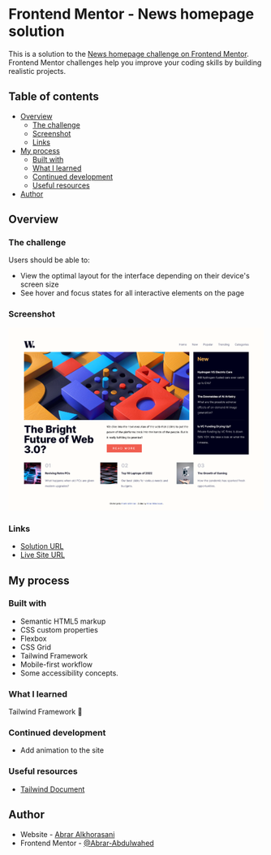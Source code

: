 # Frontend Mentor - News homepage solution

This is a solution to the [News homepage challenge on Frontend Mentor](https://www.frontendmentor.io/challenges/news-homepage-H6SWTa1MFl). Frontend Mentor challenges help you improve your coding skills by building realistic projects.

## Table of contents

- [Overview](#overview)
  - [The challenge](#the-challenge)
  - [Screenshot](#screenshot)
  - [Links](#links)
- [My process](#my-process)
  - [Built with](#built-with)
  - [What I learned](#what-i-learned)
  - [Continued development](#continued-development)
  - [Useful resources](#useful-resources)
- [Author](#author)

## Overview

### The challenge

Users should be able to:

- View the optimal layout for the interface depending on their device's screen size
- See hover and focus states for all interactive elements on the page

### Screenshot

![Desktop-Preview](./my_design/desktop.png)

### Links

- [Solution URL](https://github.com/Abrar-Abdulwahed/news-homepage)
- [Live Site URL](https://abrar-abdulwahed.github.io/news-homepage/)

## My process

### Built with

- Semantic HTML5 markup
- CSS custom properties
- Flexbox
- CSS Grid
- Tailwind Framework
- Mobile-first workflow
- Some accessibility concepts.

### What I learned

Tailwind Framework 🚀

### Continued development

- Add animation to the site

### Useful resources

- [Tailwind Document](https://tailwindcss.com/docs/)

## Author

- Website - [Abrar Alkhorasani](https://www.your-site.com)
- Frontend Mentor - [@Abrar-Abdulwahed](https://www.frontendmentor.io/profile/Abrar-Abdulwahed)
